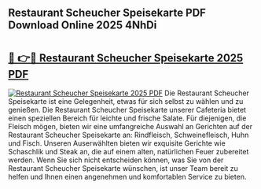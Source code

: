 ## Restaurant Scheucher Speisekarte PDF Download Online 2025 4NhDi

# <h2><a href="http://gc68yx.nevu.top/?p=Restaurant+Scheucher+Speisekarte">🔗 👉🔴 Restaurant Scheucher Speisekarte 2025 PDF</a></h2>

[![Restaurant Scheucher Speisekarte 2025 PDF](https://i.imgur.com/dBaPXMq.png)](http://gc68yx.nevu.top/?p=Restaurant+Scheucher+Speisekarte)
Die Restaurant Scheucher Speisekarte ist eine Gelegenheit, etwas für sich selbst zu wählen und zu genießen. Die Restaurant Scheucher Speisekarte unserer Cafeteria bietet einen speziellen Bereich für leichte und frische Salate. Für diejenigen, die Fleisch mögen, bieten wir eine umfangreiche Auswahl an Gerichten auf der Restaurant Scheucher Speisekarte an: Rindfleisch, Schweinefleisch, Huhn und Fisch. Unseren Auserwählten bieten wir exquisite Gerichte wie Schaschlik und Steak an, die auf einem alten, natürlichen Feuer zubereitet werden. Wenn Sie sich nicht entscheiden können, was Sie von der Restaurant Scheucher Speisekarte wünschen, ist unser Team bereit zu helfen und Ihnen einen angenehmen und komfortablen Service zu bieten.
